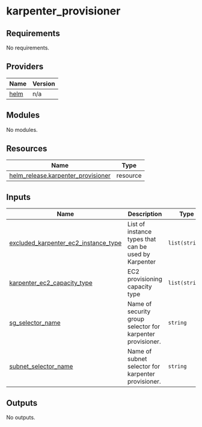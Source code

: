 # karpenter_provisioner

<!-- BEGINNING OF PRE-COMMIT-TERRAFORM DOCS HOOK -->
## Requirements

No requirements.

## Providers

| Name | Version |
|------|---------|
| <a name="provider_helm"></a> [helm](#provider\_helm) | n/a |

## Modules

No modules.

## Resources

| Name | Type |
|------|------|
| [helm_release.karpenter_provisioner](https://registry.terraform.io/providers/hashicorp/helm/latest/docs/resources/release) | resource |

## Inputs

| Name | Description | Type | Default | Required |
|------|-------------|------|---------|:--------:|
| <a name="input_excluded_karpenter_ec2_instance_type"></a> [excluded\_karpenter\_ec2\_instance\_type](#input\_excluded\_karpenter\_ec2\_instance\_type) | List of instance types that can be used by Karpenter | `list(string)` | <pre>[<br>  ""<br>]</pre> | no |
| <a name="input_karpenter_ec2_capacity_type"></a> [karpenter\_ec2\_capacity\_type](#input\_karpenter\_ec2\_capacity\_type) | EC2 provisioning capacity type | `list(string)` | <pre>[<br>  ""<br>]</pre> | no |
| <a name="input_sg_selector_name"></a> [sg\_selector\_name](#input\_sg\_selector\_name) | Name of security group selector for karpenter provisioner. | `string` | `""` | no |
| <a name="input_subnet_selector_name"></a> [subnet\_selector\_name](#input\_subnet\_selector\_name) | Name of subnet selector for karpenter provisioner. | `string` | `""` | no |

## Outputs

No outputs.
<!-- END OF PRE-COMMIT-TERRAFORM DOCS HOOK -->

